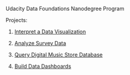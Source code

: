Udacity Data Foundations Nanodegree Program

Projects:

1. [Interpret a Data Visualization](https://github.com/irsol/udacity-data-foundations-nd/tree/master/Project_1:%20Interpret%20a%20Data%20Visualization)

2. [Analyze Survey Data](https://github.com/irsol/udacity-data-foundations-nd/tree/master/Project_2:%20Survey%20Project)

3. [Query Digital Music Store Database](https://github.com/irsol/udacity-data-foundations-nd/tree/master/Project_3:%20SQL)

4. [Build Data Dashboards](https://github.com/irsol/udacity-data-foundations-nd/tree/master/Project_4:%20Tableau)